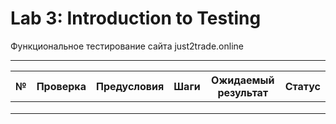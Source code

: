 # Lab 3: Introduction to Testing
Функциональное тестирование сайта just2trade.online
___


№ | Проверка | Предусловия | Шаги | Ожидаемый результат | Статус |
:-|:--------:|:-----------:|:----:|:-------------------:|-------:|
||||||
||||||
||||||
